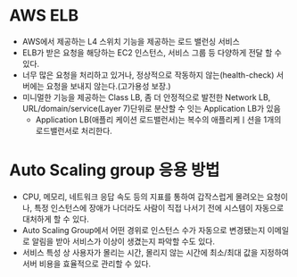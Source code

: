 # AWS ELB
- AWS에서 제공하는 L4 스위치 기능을 제공하는 로드 밸런싱 서비스
- ELB가 받은 요청을 해당하는 EC2 인스턴스, 서비스 그룹 등 다양하게 전달 할 수 있다.
- 너무 많은 요청을 처리하고 있거나, 정상적으로 작동하지 않는(health-check) 서버에는 요청을 보내지 않는다.(고가용성 보장.)
- 미니멀한 기능을 제공하는 Class LB, 좀 더 안정적으로 발전한 Network LB, URL/domain/service(Layer 7)단위로 분산할 수 잇는 Application LB가 있음
    - Application LB(애플리 케이션 로드밸런서)는 복수의 애플리케ㅣ션을 1개의 로드밸런서로 처리한다.

# Auto Scaling group 응용 방법
- CPU, 메모리, 네트워크 응답 속도 등의 지표를 통하여 갑작스럽게 몰려오는 요청이나, 특정 인스턴스에 장애가 나더라도 사람이 직접 나서기 전에 시스템이 자동으로 대처하게 할 수 있다.
- Auto Scaling Group에서 어떤 경위로 인스턴스 수가 자동으로 변경됐는지 이메일로 알림을 받아 서비스가 이상이 생겼는지 파악할 수도 있다.
- 서비스 특성 상 사용자가 몰리는 시간, 몰리지 않는 시간에 최소/최대 값을 지정하여 서버 비용을 효율적으로 관리할 수 있다.